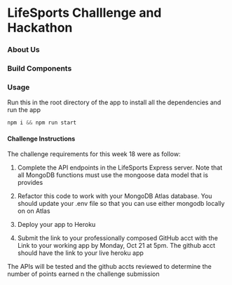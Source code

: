 # LifeSports Challlenge and Hackathon

### About Us

### Build Components

### Usage

Run this in the root directory of the app to install all the dependencies and run the app

```js
npm i && npm run start
```

#### Challenge Instructions

The challenge requirements for this week 18 were as follow:

1. Complete the API endpoints in the LifeSports Express server. Note that all MongoDB functions must use the mongoose data model that is provides

2. Refactor this code to work with your MongoDB Atlas database. You should update your .env file so that you can use either mongodb locally on on Atlas

3. Deploy your app to Heroku

4. Submit the link to your professionally composed GitHub acct with the Link to your working app by Monday, Oct 21 at 5pm. The github acct should have the link to your live heroku app

The APIs will be tested and the github accts reviewed to determine the number of points earned n the challenge submission
